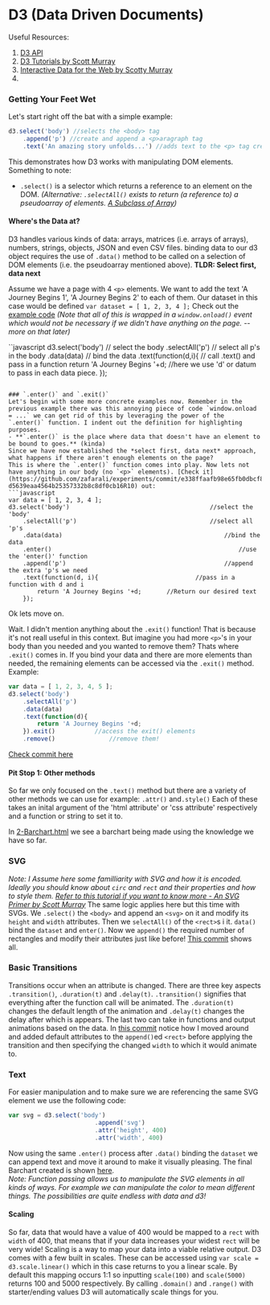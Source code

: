 D3 (Data Driven Documents)
==============================
Useful Resources:
1. [D3 API](https://github.com/mbostock/d3/wiki/API-Reference)  
2. [D3 Tutorials by Scott Murray](http://alignedleft.com/tutorials/d3)  
3. [Interactive Data for the Web by Scotty Murray](http://chimera.labs.oreilly.com/books/1230000000345/index.html)  
4. 
### Getting Your Feet Wet
Let's start right off the bat with a simple example:
```javascript
d3.select('body') //selects the <body> tag
	.append('p') //create and append a <p>aragraph tag
	.text('An amazing story unfolds...') //adds text to the <p> tag created
```
This demonstrates how D3 works with manipulating DOM elements. Something to note:

- `.select()` is a selector which returns a reference to an element on the DOM. *(Alternative: `.selectAll()` exists to return (a reference to) a pseudoarray of elements. [A Subclass of Array](http://bost.ocks.org/mike/selection/#subclass))*  

#### Where's the Data at?
D3 handles various kinds of data: arrays, matrices (i.e. arrays of arrays), numbers, strings, objects, JSON and even CSV files. binding data to our d3 object requires the use of `.data()` method to be called on a selection of DOM elements (i.e. the pseudoarray mentioned above). **TLDR: Select first, data next**  

Assume we have a page with 4 `<p>` elements. We want to add the text 'A Journey Begins 1', 'A Journey Begins 2' to each of them. Our dataset in this case would be defined `var dataset = [ 1, 2, 3, 4 ];` Check out the [example code](https://github.com/zafarali/experiments/commit/6f6bb9c2d4d73475b5e9e232916406351c896e1d#diff-d5639eaa4564b25357332b8c8df0cb16R10) *(Note that all of this is wrapped in a `window.onload()` event which would not be necessary if we didn't have anything on the page. -- more on that later)*  

``javascript
d3.select('body') 								// select the body
	.selectAll('p') 								// select all p's in the body
	.data(data)											// bind the data
	.text(function(d,i){						// call .text() and pass in a function
		return 'A Journey Begins '+d; //here we use 'd' or datum to pass in each data piece.
	});
```

### `.enter()` and `.exit()`
Let's begin with some more concrete examples now. Remember in the previous example there was this annoying piece of code `window.onload = ...` we can get rid of this by leveraging the power of the `.enter()` function. I indent out the definition for highlighting purposes.  
- **`.enter()` is the place where data that doesn't have an element to be bound to goes.** (kinda)  
Since we have now established the *select first, data next* approach, what happens if there aren't enough elements on the page?  
This is where the `.enter()` function comes into play. Now lets not have anything in our body (no `<p>` elements). [Check it](https://github.com/zafarali/experiments/commit/e338ffaafb98e65fb0dbcf88ce8bfefd4616130b#diff-d5639eaa4564b25357332b8c8df0cb16R10) out:
```javascript
var data = [ 1, 2, 3, 4 ];
d3.select('body')										//select the 'body'
	.selectAll('p')										//select all 'p's
	.data(data)												//bind the data
	.enter()													//use the 'enter()' function
	.append('p')											//append the extra 'p's we need
	.text(function(d, i){							//pass in a function with d and i
		return 'A Journey Begins '+d;		//Return our desired text
	});
```
Ok lets move on.  
  
Wait. I didn't mention anything about the `.exit()` function! That is because it's not reall useful in this context. But imagine you had more `<p>`'s in your body than you needed and you wanted to remove them? Thats where 	`.exit()` comes in. If you bind your data and there are more elements than needed, the remaining elements can be accessed via the `.exit()` method. Example:
```javascript
var data = [ 1, 2, 3, 4, 5 ];
d3.select('body')
	.selectAll('p')
	.data(data)
	.text(function(d){
		return 'A Journey Begins '+d;
	}).exit() 			//access the exit() elements
	.remove()				//remove them!
```
[Check commit here](https://github.com/zafarali/experiments/commit/d6f1511bd9bac9b3e07950bf8f5ecf2f91570279#diff-d5639eaa4564b25357332b8c8df0cb16R9)  

#### Pit Stop 1: Other methods
So far we only focused on the `.text()` method but there are a variety of other methods we can use for example: `.attr()` and`.style()` Each of these takes an inital argument of the 'html attribute' or 'css attribute' respectively and a function or string to set it to. 

In [2-Barchart.html](https://github.com/zafarali/experiments/commit/036c859c01d53634c56e8abbb55f7354ef7e0207#diff-88823e4f424d50c354efce77a9ba8235) we see a barchart being made using the knowledge we have so far.

### SVG
*Note: I Assume here some familliarity with SVG and how it is encoded. Ideally you should know about `circ` and `rect` and their properties and how to style them. [Refer to this tutorial if you want to know more - An SVG Primer by Scott Murray](http://alignedleft.com/tutorials/d3/an-svg-primer)*
The same logic applies here but this time with SVGs. We `.select()` the `<body>` and append an `<svg>` on it and modify its `height` and `width` attributes. Then we `selectAll()` of the `<rect>`s i it. `data()` bind  the `dataset` and `enter()`. Now we `append()` the required number of rectangles and modify their attributes just like before! [This commit](https://github.com/zafarali/experiments/commit/2ba609898e05553fd0a17ea9b6a279b35be0fc29#diff-88823e4f424d50c354efce77a9ba8235R29) shows all.

### Basic Transitions
Transitions occur when an attribute is changed. There are three key aspects `.transition()`, `.duration(t)` and `.delay(t)`. `.transition()` signifies that everything after the function call will be animated. The `.duration(t)` changes the default length of the animation and `.delay(t)` changes the delay after which is appears. The last two can take in functions and output animations based on the data. In [this commit](https://github.com/zafarali/experiments/commit/ade15baa7c715b0f0d5584d66d241bb3a92d8647#diff-88823e4f424d50c354efce77a9ba8235R35) notice how I moved around and added default attributes to the `append()`ed `<rect>` before applying the transition and then specifying the changed `width` to which it would animate to.

### Text
For easier manipulation and to make sure we are referencing the same SVG element we use the following code:
```javascript
var svg = d3.select('body')
						.append('svg')
						.attr('height', 400)
						.attr('width', 400)
```
Now using the same `.enter()` process after `.data()` binding the `dataset` we can append text and move it around to make it visually pleasing. The final Barchart created is shown [here](https://github.com/zafarali/experiments/blob/master/js/d3/2-Barchart.html).  
*Note: Function passing allows us to manipulate the SVG elements in all kinds of ways. For example we can manipulate the color to mean different things. The possibilities are quite endless with data and d3!*

#### Scaling
So far, data that would have a value of 400 would be mapped to a `rect` with `width` of 400, that means that if your data increases your widest `rect` will be very wide! Scaling is a way to map your data into a viable relative output. D3 comes with a few built in scales. These can be accessed using `var scale = d3.scale.linear()` which in this case returns to you a linear scale. By default this mapping occurs 1:1 so inputting `scale(100)` and `scale(5000)` returns 100 and 5000 respectively. By calling `.domain()` and `.range()` with starter/ending values D3 will automatically scale things for you.
